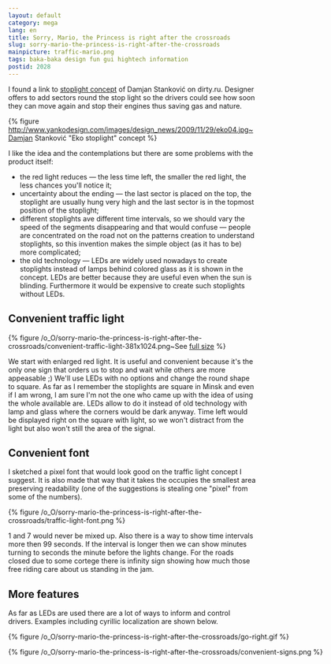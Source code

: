 ```yaml
---
layout: default
category: mega
lang: en
title: Sorry, Mario, the Princess is right after the crossroads
slug: sorry-mario-the-princess-is-right-after-the-crossroads
mainpicture: traffic-mario.png
tags: baka-baka design fun gui hightech information 
postid: 2028
---
```



I found a link to <a href="http://www.yankodesign.com/2009/11/30/a-better-understanding-of-stoplights/">stoplight concept</a> of Damjan Stanković on dirty.ru. Designer offers to add sectors round the stop light so the drivers could see how soon they can move again and stop their engines thus saving gas and nature.<!--more-->



{% figure http://www.yankodesign.com/images/design_news/2009/11/29/eko04.jpg~Damjan Stanković "Eko stoplight" concept %}



I like the idea and the contemplations but there are some problems with the product itself:
<ul>
	<li>the red light reduces — the less time left, the smaller the red light, the less chances you'll notice it;</li>
	<li>uncertainty about the ending — the last sector is placed on the top, the stoplight are usually hung very high and the last sector is in the topmost position of the stoplight;</li>
	<li>different stoplights ave different time intervals, so we should vary the speed of the segments disappearing and that would confuse — people are concentrated on the road not on the patterns creation to understand stoplights, so this invention makes the simple object (as it has to be) more complicated;</li>
	<li>the old technology — LEDs are widely used nowadays to create stoplights instead of lamps behind colored glass as it is shown in the concept. LEDs are better because they are useful even when the sun is blinding. Furthermore it would be expensive to create such stoplights without LEDs.</li>
</ul>


## Convenient traffic light



{% figure /o_O/sorry-mario-the-princess-is-right-after-the-crossroads/convenient-traffic-light-381x1024.png~See <a href="/o_O/sorry-mario-the-princess-is-right-after-the-crossroads/convenient-traffic-light.png">full size</a> %}



We start with enlarged red light. It is useful and convenient because it's the only one sign that orders us to stop and wait while others are more appeasable ;) We'll use LEDs with no options and change the round shape to square. As far as I remember the stoplights are square in Minsk and even if I am wrong, I am sure I'm not the one who came up with the idea of using the whole available are. LEDs allow to do it instead of old technology with lamp and glass where the corners would be dark anyway. Time left would be displayed right on the square with light, so we won't distract from the light but also won't still the area of the signal.


## Convenient font

I sketched a pixel font that would look good on the traffic light concept I suggest. It is also made that way that it takes the occupies the smallest area preserving readability (one of the suggestions is stealing one "pixel" from some of the numbers).



{% figure /o_O/sorry-mario-the-princess-is-right-after-the-crossroads/traffic-light-font.png %}



1 and 7 would never be mixed up. Also there is a way to show time intervals more then 99 seconds. If the interval is longer then we can show minutes turning to seconds the minute before the lights change. For the roads closed due to some cortege there is infinity sign showing how much those free riding care about us standing in the jam.


## More features

As far as LEDs are used there are a lot of ways to inform and control drivers. Examples including cyrillic localization are shown below.
<div style="width: 838px;">

{% figure /o_O/sorry-mario-the-princess-is-right-after-the-crossroads/go-right.gif %}



{% figure /o_O/sorry-mario-the-princess-is-right-after-the-crossroads/convenient-signs.png %}

</div>
